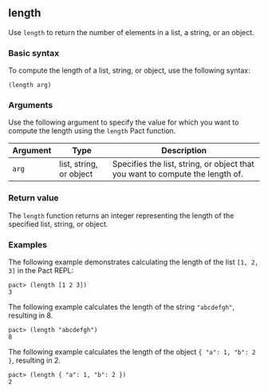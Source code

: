 ## length

Use `length` to return the number of elements in a list, a string, or an object.

### Basic syntax

To compute the length of a list, string, or object, use the following syntax:

```pact
(length arg)
```

### Arguments

Use the following argument to specify the value for which you want to compute the length using the `length` Pact function.

| Argument | Type | Description |
| --- | --- | --- |
| `arg` | list, string, or object | Specifies the list, string, or object that you want to compute the length of. |

### Return value

The `length` function returns an integer representing the length of the specified list, string, or object.

### Examples

The following example demonstrates calculating the length of the list `[1, 2, 3]` in the Pact REPL:

```pact
pact> (length [1 2 3])
3
```

The following example calculates the length of the string `"abcdefgh"`, resulting in 8.

```pact
pact> (length "abcdefgh")
8
```

The following example calculates the length of the object `{ "a": 1, "b": 2 }`, resulting in 2.

```pact
pact> (length { "a": 1, "b": 2 })
2
```
